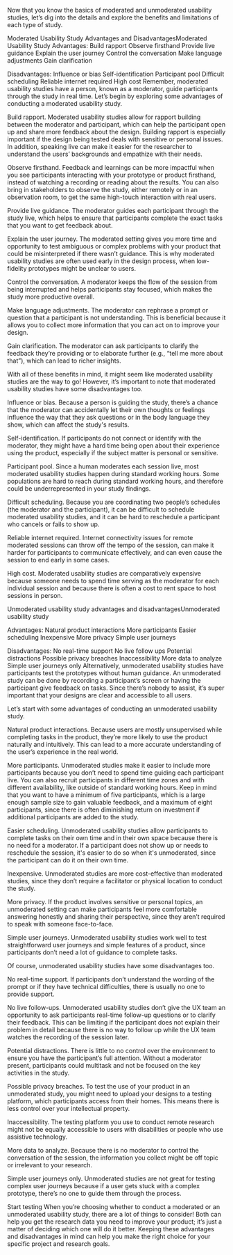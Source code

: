 Now that you know the basics of moderated and unmoderated usability studies, let’s dig into the details and explore the benefits and limitations of each type of study. 

Moderated Usability Study Advantages and DisadvantagesModerated Usability Study
Advantages:
Build rapport
Observe firsthand
Provide live guidance
Explain the user journey
Control the conversation
Make language adjustments 
Gain clarification 

Disadvantages:
Influence or bias 
Self-identification 
Participant pool
Difficult scheduling 
Reliable internet required 
High cost
Remember, moderated usability studies have a person, known as a moderator, guide participants through the study in real time. Let’s begin by exploring some advantages of conducting a moderated usability study.

Build rapport. Moderated usability studies allow for rapport building between the moderator and participant, which can help the participant open up and share more feedback about the design. Building rapport is especially important if the design being tested deals with sensitive or personal issues. In addition, speaking live can make it easier for the researcher to understand the users’ backgrounds and empathize with their needs. 

Observe firsthand. Feedback and learnings can be more impactful when you see participants interacting with your prototype or product firsthand, instead of watching a recording or reading about the results. You can also bring in stakeholders to observe the study, either remotely or in an observation room, to get the same high-touch interaction with real users.  

Provide live guidance. The moderator guides each participant through the study live, which helps to ensure that participants complete the exact tasks that you want to get feedback about.

Explain the user journey. The moderated setting gives you more time and opportunity to test ambiguous or complex problems with your product that could be misinterpreted if there wasn’t guidance. This is why moderated usability studies are often used early in the design process, when low-fidelity prototypes might be unclear to users. 

Control the conversation. A moderator keeps the flow of the session from being interrupted and helps participants stay focused, which makes the study more productive overall.

Make language adjustments. The moderator can rephrase a prompt or question that a participant is not understanding. This is beneficial because it allows you to collect more information that you can act on to improve your design. 

Gain clarification. The moderator can ask participants to clarify the feedback they’re providing or to elaborate further (e.g., “tell me more about that”), which can lead to richer insights.

With all of these benefits in mind, it might seem like moderated usability studies are the way to go! However, it’s important to note that moderated usability studies have some disadvantages too.

Influence or bias. Because a person is guiding the study, there’s a chance that the moderator can accidentally let their own thoughts or feelings influence the way that they ask questions or in the body language they show, which can affect the study's results.

Self-identification. If participants do not connect or identify with the moderator, they might have a hard time being open about their experience using the product, especially if the subject matter is personal or sensitive.

Participant pool. Since a human moderates each session live, most moderated usability studies happen during standard working hours. Some populations are hard to reach during standard working hours, and therefore could be underrepresented in your study findings. 

Difficult scheduling. Because you are coordinating two people’s schedules (the moderator and the participant), it can be difficult to schedule moderated usability studies, and it can be hard to reschedule a participant who cancels or fails to show up.

Reliable internet required. Internet connectivity issues for remote moderated sessions can throw off the tempo of the session, can make it harder for participants to communicate effectively, and can even cause the session to end early in some cases. 

High cost. Moderated usability studies are comparatively expensive because someone needs to spend time serving as the moderator for each individual session and because there is often a cost to rent space to host sessions in person.

Unmoderated usability study advantages and disadvantagesUnmoderated usability study

Advantages:
Natural product interactions
More participants
Easier scheduling
Inexpensive 
More privacy 
Simple user journeys 

Disadvantages:
No real-time support
No live follow ups
Potential distractions
Possible privacy breaches
Inaccessibility 
More data to analyze
Simple user journeys only
Alternatively, unmoderated usability studies have participants test the prototypes without human guidance. An unmoderated study can be done by recording a participant’s screen or having the participant give feedback on tasks. Since there’s nobody to assist, it’s super important that your designs are clear and accessible to all users. 

Let’s start with some advantages of conducting an unmoderated usability study.

Natural product interactions. Because users are mostly unsupervised while completing tasks in the product, they’re more likely to use the product naturally and intuitively. This can lead to a more accurate understanding of the user’s experience in the real world.  

More participants. Unmoderated studies make it easier to include more participants because you don’t need to spend time guiding each participant live. You can also recruit participants in different time zones and with different availability, like outside of standard working hours. Keep in mind that you want to have a minimum of five participants, which is a large enough sample size to gain valuable feedback, and a maximum of eight participants, since there is often diminishing return on investment if additional participants are added to the study.

Easier scheduling. Unmoderated usability studies allow participants to complete tasks on their own time and in their own space because there is no need for a moderator. If a participant does not show up or needs to reschedule the session, it's easier to do so when it's unmoderated, since the participant can do it on their own time.

Inexpensive. Unmoderated studies are more cost-effective than moderated studies, since they don’t require a facilitator or physical location to conduct the study.

More privacy. If the product involves sensitive or personal topics, an unmoderated setting can make participants feel more comfortable answering honestly and sharing their perspective, since they aren’t required to speak with someone face-to-face. 

Simple user journeys. Unmoderated usability studies work well to test straightforward user journeys and simple features of a product, since participants don’t need a lot of guidance to complete tasks. 

Of course, unmoderated usability studies have some disadvantages too.

No real-time support. If participants don’t understand the wording of the prompt or if they have technical difficulties, there is usually no one to provide support. 

No live follow-ups. Unmoderated usability studies don’t give the UX team an opportunity to ask participants real-time follow-up questions or to clarify their feedback. This can be limiting if the participant does not explain their problem in detail because there is no way to follow up while the UX team watches the recording of the session later.

Potential distractions. There is little to no control over the environment to ensure you have the participant’s full attention. Without a moderator present, participants could multitask and not be focused on the key activities in the study.

Possible privacy breaches. To test the use of your product in an unmoderated study, you might need to upload your designs to a testing platform, which participants access from their homes. This means there is less control over your intellectual property. 

Inaccessibility. The testing platform you use to conduct remote research might not be equally accessible to users with disabilities or people who use assistive technology.

More data to analyze. Because there is no moderator to control the conversation of the session, the information you collect might be off topic or irrelevant to your research. 

Simple user journeys only. Unmoderated studies are not great for testing complex user journeys because if a user gets stuck with a complex prototype, there’s no one to guide them through the process. 

Start testing
When you’re choosing whether to conduct a moderated or an unmoderated usability study, there are a lot of things to consider! Both can help you get the research data you need to improve your product; it’s just a matter of deciding which one will do it better. Keeping these advantages and disadvantages in mind can help you make the right choice for your specific project and research goals. 
